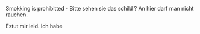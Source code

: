 Smokking is prohibitted - 
Bitte sehen sie das schild ? 
An hier darf man nicht rauchen.

Estut mir leid. Ich habe 